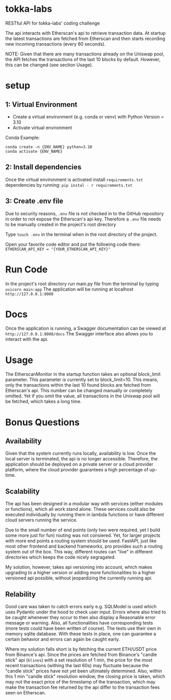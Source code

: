 # tokka-labs
RESTful API for tokka-labs' coding challenge

The api interacts with Etherscan's api to retrieve transaction data. At startup the latest transactions are fetched from Etherscan and then starts recording new incoming transactions (every 60 seconds).

NOTE: Given that there are many transactions already on the Uniswap pool, the API fetches the transactions of the last 10 blocks by default. However, this can be changed (see section Usage).

# setup
## 1: Virtual Environment
- Create a virtual environment (e.g. conda or venv) with Python Version = 3.10
- Activate virtual environment

Conda Example:
```
conda create -n {ENV_NAME} python=3.10
conda activate {ENV_NAME}
```

## 2: Install dependencies
Once the virtual environment is activated install ```requirements.txt``` dependencies by running: ```pip instal - r requirements.txt```

## 3: Create .env file
Due to security reasons, ```.env``` file is not checked in to the GitHub repository in order to not expose the Etherscan's api key. Therefore a ```.env``` file needs to be manually created in the project's root directory 

Type ```touch .env``` in the terminal when in the root directory of the project.

Open your favorite code editor and put the following code there: ```ETHERSCAN_API_KEY = "{YOUR_ETHERSCAN_API_KEY}"```

# Run Code
In the project's root directory run main.py file from the terminal by typing ```uvicorn main:app```
The application will be running at localhost ```http://127.0.0.1:8000```

# Docs
Once the application is running, a Swagger documentation can be viewed at ```http://127.0.0.1:8000/docs```
The Swagger interface also allows you to interact with the api.

# Usage
The EtherscanMonitor in the startup function takes an optional block_limit parameter. This parameter is currently set to block_limit=10. This means, only the transactions within the last 10 found blocks are fetched from Etherscan's api. This number can be changed manually or completely omitted. Yet if you omit the value, all transactions in the Uniswap pool will be fetched, which takes a long time. 

# Bonus Questions
## Availability
Given that the system currently runs locally, availability is low. Once the local server is terminated, the api is no longer accessible. Therefore, the application should be deployed on a private server or a cloud provider platform, where the cloud provider guarantees a high percentage of up-time.

## Scalability
The api has been designed in a modular way with services (either modules or functions), which all work stand alone. These services could also be executed individually by running them in lambda functions or have different cloud servers running the service. 

Due to the small number of end points (only two were required, yet I build some more just for fun) routing was not consiered. Yet, for larger projects with more end points a routing system should be used. FastAPI, just like most other frontend and backend frameworks, pro provides such a routing system out of the box. This way, different routes can "live" in different directories which keeps the code nicely segragated. 

My solution, however, takes api versioning into account, which makes upgrading to a higher version or adding more functionalities to a higher versioned api possible, without jeopardizing the currently running api.  

## Relability
Good care was taken to catch errors early e.g. SQLModel is used which uses Pydantic under the hood to check user input. Errors where also tried to be caught whenever they occur to then also display a Reasonable error message or warning. 
Also, all functionalities have corresponding tests (more tests could have been written of course). The tests use their own in memory sqlite database. With these tests in place, one can guarantee a certain behavior and errors can again be caught early.

Where my solution falls short is by fetching the current ETH/USDT price from Binance's api. Since the prices are fetched from Binance's "candle stick" api (```klines```) with a set resolution of 1 min, the price for the most recent transactions (withing the last 60s) may fluctuate because the "candle stick" prices have not yet been ultimately determined. Also, within this 1 min "candle stick" resolution window, the closing price is taken, which may not the exact price of the timestamp of the transaction, which may make the transaction fee returned by the api differ to the transaction fees seen on Etherscan.